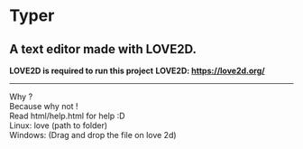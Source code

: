 # Typer<br>
## A text editor made with LOVE2D.<br>
**LOVE2D is required to run this project**
**LOVE2D: https://love2d.org/**
<hr>
Why ?<br>
Because why not !<br>
Read html/help.html for help :D<br>
Linux: love (path to folder)<br>
Windows: (Drag and drop the file on love 2d)
